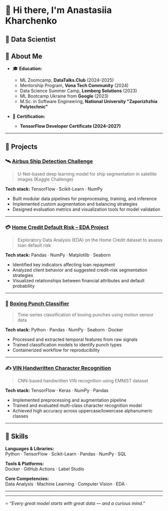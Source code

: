 # 👋 Hi there, I'm Anastasiia Kharchenko  

## 🎯 **Data Scientist**  


## 🧠 About Me  

- 🎓 **Education:**  
  - ML Zoomcamp, **DataTalks.Club** (2024–2025)  
  - Mentorship Program, **Vona Tech Community** (2024)  
  - Data Science Summer Camp, **Lemberg Solutions** (2023)  
  - ML Bootcamp Ukraine from **Google** (2023)  
  - M.Sc. in Software Engineering, **National University "Zaporizhzhia Polytechnic"**

- 🧾 **Certification:**  
  - **TensorFlow Developer Certificate (2024–2027)**  
---

## 🚀 Projects  

### 🛰️ [Airbus Ship Detection Challenge](https://github.com/KharchenkoAnastasia/Airbus-Ship-Detection)
> U-Net-based deep learning model for ship segmentation in satellite images (Kaggle Challenge)

**Tech stack:** TensorFlow · Scikit-Learn · NumPy  
- Built modular data pipelines for preprocessing, training, and inference  
- Implemented custom augmentation and balancing strategies  
- Designed evaluation metrics and visualization tools for model validation  

---

### 💳 [Home Credit Default Risk – EDA Project](https://github.com/KharchenkoAnastasia/credit-default-risk-analysis)
> Exploratory Data Analysis (EDA) on the Home Credit dataset to assess loan default risk

**Tech stack:** Pandas · NumPy · Matplotlib · Seaborn  
- Identified key indicators affecting loan repayment  
- Analyzed client behavior and suggested credit-risk segmentation strategies  
- Visualized relationships between financial attributes and default probability  

---

### 🥊 [Boxing Punch Classifier](https://github.com/KharchenkoAnastasia/BoxingPunchClassifier)
> Time-series classification of boxing punches using motion sensor data  

**Tech stack:** Python · Pandas · NumPy · Seaborn · Docker  
- Processed and extracted temporal features from raw signals  
- Trained classification models to identify punch types  
- Containerized workflow for reproducibility  

---

### ✍️ [VIN Handwritten Character Recognition](https://github.com/KharchenkoAnastasia/handwrite)
> CNN-based handwritten VIN recognition using EMNIST dataset  

**Tech stack:** TensorFlow · Keras · NumPy · Pandas  
- Implemented preprocessing and augmentation pipeline  
- Trained and evaluated multi-class character recognition model  
- Achieved high accuracy across uppercase/lowercase alphanumeric classes  

---

## 🧩 Skills  

**Languages & Libraries:**  
Python · TensorFlow · Scikit-Learn · Pandas · NumPy · SQL  

**Tools & Platforms:**  
Docker · GitHub Actions · Label Studio  

**Core Competencies:**  
Data Analysis · Machine Learning · Computer Vision · EDA · 

---

---

⭐ *“Every great model starts with great data — and a curious mind.”*  

